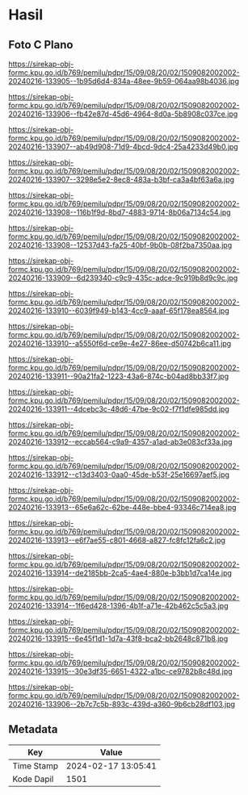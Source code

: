 # Hasil

## Foto C Plano

https://sirekap-obj-formc.kpu.go.id/b769/pemilu/pdpr/15/09/08/20/02/1509082002002-20240216-133905--1b95d6d4-834a-48ee-9b59-064aa98b4036.jpg

https://sirekap-obj-formc.kpu.go.id/b769/pemilu/pdpr/15/09/08/20/02/1509082002002-20240216-133906--fb42e87d-45d6-4964-8d0a-5b8908c037ce.jpg

https://sirekap-obj-formc.kpu.go.id/b769/pemilu/pdpr/15/09/08/20/02/1509082002002-20240216-133907--ab49d908-71d9-4bcd-9dc4-25a4233d49b0.jpg

https://sirekap-obj-formc.kpu.go.id/b769/pemilu/pdpr/15/09/08/20/02/1509082002002-20240216-133907--3298e5e2-8ec8-483a-b3bf-ca3a4bf63a6a.jpg

https://sirekap-obj-formc.kpu.go.id/b769/pemilu/pdpr/15/09/08/20/02/1509082002002-20240216-133908--116b1f9d-8bd7-4883-9714-8b06a7134c54.jpg

https://sirekap-obj-formc.kpu.go.id/b769/pemilu/pdpr/15/09/08/20/02/1509082002002-20240216-133908--12537d43-fa25-40bf-9b0b-08f2ba7350aa.jpg

https://sirekap-obj-formc.kpu.go.id/b769/pemilu/pdpr/15/09/08/20/02/1509082002002-20240216-133909--6d239340-c9c9-435c-adce-9c919b8d9c9c.jpg

https://sirekap-obj-formc.kpu.go.id/b769/pemilu/pdpr/15/09/08/20/02/1509082002002-20240216-133910--6039f949-b143-4cc9-aaaf-65f178ea8564.jpg

https://sirekap-obj-formc.kpu.go.id/b769/pemilu/pdpr/15/09/08/20/02/1509082002002-20240216-133910--a5550f6d-ce9e-4e27-86ee-d50742b6ca11.jpg

https://sirekap-obj-formc.kpu.go.id/b769/pemilu/pdpr/15/09/08/20/02/1509082002002-20240216-133911--90a21fa2-1223-43a6-874c-b04ad8bb33f7.jpg

https://sirekap-obj-formc.kpu.go.id/b769/pemilu/pdpr/15/09/08/20/02/1509082002002-20240216-133911--4dcebc3c-48d6-47be-9c02-f7f1dfe985dd.jpg

https://sirekap-obj-formc.kpu.go.id/b769/pemilu/pdpr/15/09/08/20/02/1509082002002-20240216-133912--eccab564-c9a9-4357-a1ad-ab3e083cf33a.jpg

https://sirekap-obj-formc.kpu.go.id/b769/pemilu/pdpr/15/09/08/20/02/1509082002002-20240216-133912--c13d3403-0aa0-45de-b53f-25e16697aef5.jpg

https://sirekap-obj-formc.kpu.go.id/b769/pemilu/pdpr/15/09/08/20/02/1509082002002-20240216-133913--65e6a62c-62be-448e-bbe4-93346c714ea8.jpg

https://sirekap-obj-formc.kpu.go.id/b769/pemilu/pdpr/15/09/08/20/02/1509082002002-20240216-133913--e6f7ae55-c801-4668-a827-fc8fc12fa6c2.jpg

https://sirekap-obj-formc.kpu.go.id/b769/pemilu/pdpr/15/09/08/20/02/1509082002002-20240216-133914--de2185bb-2ca5-4ae4-880e-b3bb1d7ca14e.jpg

https://sirekap-obj-formc.kpu.go.id/b769/pemilu/pdpr/15/09/08/20/02/1509082002002-20240216-133914--1f6ed428-1396-4b1f-a71e-42b462c5c5a3.jpg

https://sirekap-obj-formc.kpu.go.id/b769/pemilu/pdpr/15/09/08/20/02/1509082002002-20240216-133915--6e45f1d1-1d7a-43f8-bca2-bb2648c871b8.jpg

https://sirekap-obj-formc.kpu.go.id/b769/pemilu/pdpr/15/09/08/20/02/1509082002002-20240216-133915--30e3df35-6651-4322-a1bc-ce9782b8c48d.jpg

https://sirekap-obj-formc.kpu.go.id/b769/pemilu/pdpr/15/09/08/20/02/1509082002002-20240216-133906--2b7c7c5b-893c-439d-a360-9b6cb28df103.jpg


## Metadata

| Key        | Value               |
| ---------- | ------------------- |
| Time Stamp | 2024-02-17 13:05:41 |
| Kode Dapil | 1501                |



